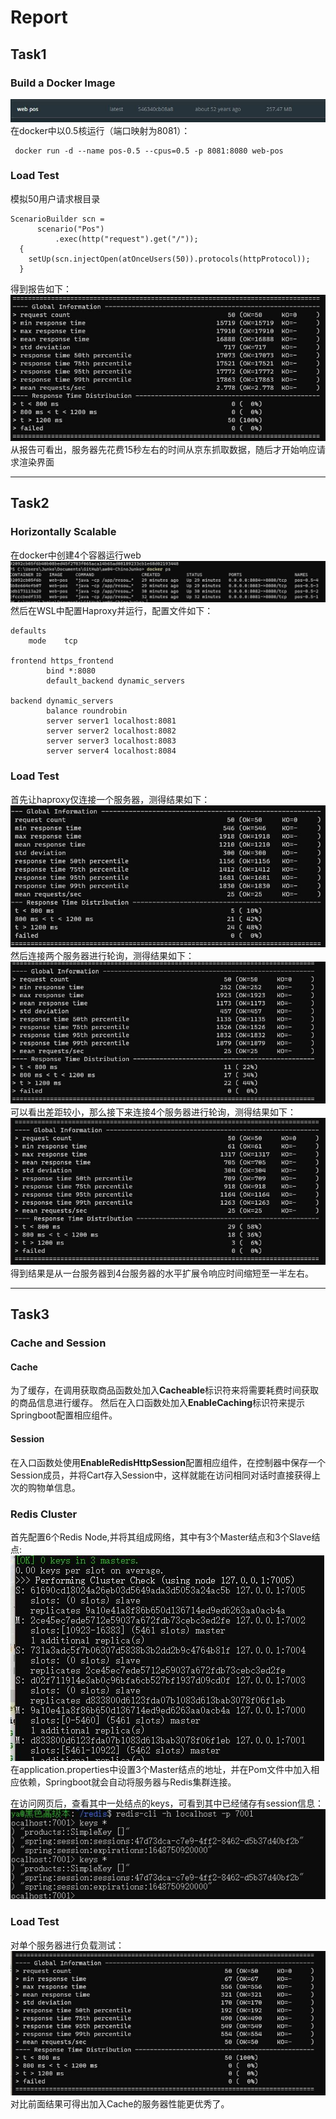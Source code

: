 # Report
## Task1
### Build a Docker Image
![爱来自52年前](1.jpg)
在docker中以0.5核运行（端口映射为8081）：
```
 docker run -d --name pos-0.5 --cpus=0.5 -p 8081:8080 web-pos
```
### Load Test
模拟50用户请求根目录
```
ScenarioBuilder scn =
      scenario("Pos")
          .exec(http("request").get("/"));
  {
    setUp(scn.injectOpen(atOnceUsers(50)).protocols(httpProtocol));
  }
```
得到报告如下：
![](2.JPG)
从报告可看出，服务器先花费15秒左右的时间从京东抓取数据，随后才开始响应请求渲染界面

---

## Task2
### Horizontally Scalable
在docker中创建4个容器运行web
![](3.JPG)
然后在WSL中配置Haproxy并运行，配置文件如下：
```
defaults
	mode	tcp

frontend https_frontend
        bind *:8080
        default_backend dynamic_servers

backend dynamic_servers
        balance roundrobin
        server server1 localhost:8081
        server server2 localhost:8082
		server server3 localhost:8083
		server server4 localhost:8084
```
### Load Test
首先让haproxy仅连接一个服务器，测得结果如下：
![](4.JPG)
然后连接两个服务器进行轮询，测得结果如下：
![](5.JPG)
可以看出差距较小，那么接下来连接4个服务器进行轮询，测得结果如下：
![](6.JPG)
得到结果是从一台服务器到4台服务器的水平扩展令响应时间缩短至一半左右。

---

## Task3
### Cache and Session
#### Cache
为了缓存，在调用获取商品函数处加入**Cacheable**标识符来将需要耗费时间获取的商品信息进行缓存。
然后在入口函数处加入**EnableCaching**标识符来提示Springboot配置相应组件。

#### Session
在入口函数处使用**EnableRedisHttpSession**配置相应组件，在控制器中保存一个Session成员，并将Cart存入Session中，这样就能在访问相同对话时直接获得上次的购物单信息。

### Redis Cluster
首先配置6个Redis Node,并将其组成网络，其中有3个Master结点和3个Slave结点:
![](7.JPG)
在application.properties中设置3个Master结点的地址，并在Pom文件中加入相应依赖，Springboot就会自动将服务器与Redis集群连接。

在访问网页后，查看其中一处结点的keys，可看到其中已经储存有session信息：
![](8.JPG)
### Load Test
对单个服务器进行负载测试：
![](9.JPG)
对比前面结果可得出加入Cache的服务器性能更优秀了。